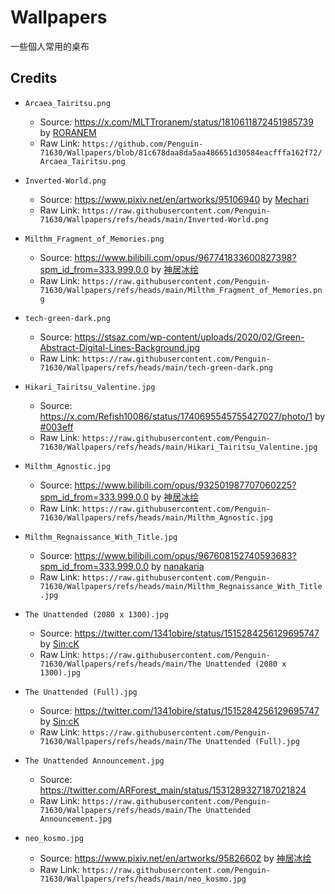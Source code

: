 # Wallpapers
一些個人常用的桌布

## Credits

- `Arcaea_Tairitsu.png`
    - Source: https://x.com/MLTTroranem/status/1810611872451985739 by [RORANEM](https://x.com/MLTTroranem)
    - Raw Link: `https://github.com/Penguin-71630/Wallpapers/blob/81c678daa8da5aa486651d30584eacfffa162f72/Arcaea_Tairitsu.png`


- `Inverted-World.png`
    - Source: https://www.pixiv.net/en/artworks/95106940 by [Mechari](https://www.pixiv.net/en/users/2811210)
    - Raw Link: `https://raw.githubusercontent.com/Penguin-71630/Wallpapers/refs/heads/main/Inverted-World.png`


- `Milthm_Fragment_of_Memories.png`
    - Source: https://www.bilibili.com/opus/967741833600827398?spm_id_from=333.999.0.0 by [神居冰绘](https://space.bilibili.com/1910022)
    - Raw Link: `https://raw.githubusercontent.com/Penguin-71630/Wallpapers/refs/heads/main/Milthm_Fragment_of_Memories.png`


- `tech-green-dark.png`
    - Source: https://stsaz.com/wp-content/uploads/2020/02/Green-Abstract-Digital-Lines-Background.jpg
    - Raw Link: `https://raw.githubusercontent.com/Penguin-71630/Wallpapers/refs/heads/main/tech-green-dark.png`


- `Hikari_Tairitsu_Valentine.jpg`
    - Source: https://x.com/Refish10086/status/1740695545755427027/photo/1 by [#003eff](https://x.com/Refish10086)
    - Raw Link: `https://raw.githubusercontent.com/Penguin-71630/Wallpapers/refs/heads/main/Hikari_Tairitsu_Valentine.jpg`


- `Milthm_Agnostic.jpg`
    - Source: https://www.bilibili.com/opus/932501987707060225?spm_id_from=333.999.0.0 by [神居冰绘](https://space.bilibili.com/1910022)
    - Raw Link: `https://raw.githubusercontent.com/Penguin-71630/Wallpapers/refs/heads/main/Milthm_Agnostic.jpg`


- `Milthm_Regnaissance_With_Title.jpg`
    - Source: https://www.bilibili.com/opus/967608152740593683?spm_id_from=333.999.0.0 by [nanakaria](https://space.bilibili.com/12013555)
    - Raw Link: `https://raw.githubusercontent.com/Penguin-71630/Wallpapers/refs/heads/main/Milthm_Regnaissance_With_Title.jpg`


- `The Unattended (2080 x 1300).jpg`
    - Source: https://twitter.com/1341obire/status/1515284256129695747 by [Sin:cK](https://twitter.com/1341obire)
    - Raw Link: `https://raw.githubusercontent.com/Penguin-71630/Wallpapers/refs/heads/main/The Unattended (2080 x 1300).jpg`


- `The Unattended (Full).jpg`
    - Source: https://twitter.com/1341obire/status/1515284256129695747 by [Sin:cK](https://twitter.com/1341obire)
    - Raw Link: `https://raw.githubusercontent.com/Penguin-71630/Wallpapers/refs/heads/main/The Unattended (Full).jpg`


- `The Unattended Announcement.jpg`
    - Source: https://twitter.com/ARForest_main/status/1531289327187021824
    - Raw Link: `https://raw.githubusercontent.com/Penguin-71630/Wallpapers/refs/heads/main/The Unattended Announcement.jpg`


- `neo_kosmo.jpg`
    - Source: https://www.pixiv.net/en/artworks/95826602 by [神居冰绘](https://space.bilibili.com/1910022)
    - Raw Link: `https://raw.githubusercontent.com/Penguin-71630/Wallpapers/refs/heads/main/neo_kosmo.jpg`

